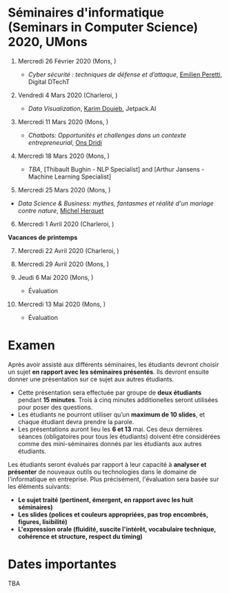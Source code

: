 # Séminaires d'informatique (Seminars in Computer Science) 2020, UMons

<!--- A l'issue de ces séminaires, les étudiants seront en mesure de comprendre différents concepts/outils émergents dans le domaine informatique au sens large ainsi que l'importance qu'il faut accorder aux activités de veille technologique. -->


1.	Mercredi 26 Février 2020 (Mons, )

	* 	*Cyber sécurité : techniques de défense et d’attaque*, [Emilien Peretti](https://www.linkedin.com/in/emilienperetti/?originalSubdomain=be), Digital DTechT

2.  Vendredi 4 Mars 2020 (Charleroi, )


	* *Data Visualization*, [Karim Douieb](https://www.linkedin.com/in/karim-douieb/?originalSubdomain=be), Jetpack.AI

3.	Mercredi 11 Mars 2020 (Mons, )
	* *Chatbots: Opportunités et challenges dans un contexte entrepreneurial*, [Ons Dridi](https://www.cetic.be/Ons-Dridi?lang=fr)

4.	Mercredi 18 Mars 2020 (Mons, )

	* *TBA*, [Thibault Bughin - NLP Specialist] and [Arthur Jansens - Machine Learning Specialist]

5.	Mercredi 25 Mars 2020 (Mons, )

* *Data Science & Business: mythes, fantasmes et réalité d'un mariage contre nature*, [Michel Herquet](https://www.linkedin.com/in/michelherquet/?originalSubdomain=be)


6.	Mercredi 1 Avril 2020 (Charleroi, )

**Vacances de printemps**

7.	Mercredi 22 Avril 2020 (Charleroi, )


8.	Mercredi 29 Avril 2020 (Mons, )


9. 	Jeudi 6 Mai 2020 (Mons, )

	*	Évaluation

10.	Mercredi 13 Mai 2020 (Mons, )

	*	Évaluation


# Examen

Après avoir assisté aux différents séminaires, les étudiants devront choisir un sujet **en rapport avec les séminaires présentés**. Ils devront ensuite donner une présentation sur ce sujet aux autres étudiants. 

* Cette présentation sera effectuée par groupe de **deux étudiants** pendant **15 minutes**. Trois à cinq minutes additionelles seront utilisées pour poser des questions.
* Les étudiants ne pourront utiliser qu’un **maximum de 10 slides**, et chaque étudiant devra prendre la parole. 
* Les présentations auront lieu les **6 et 13** mai. Ces deux dernières séances (obligatoires pour tous les étudiants) doivent être considérées comme des mini-séminaires donnés par les étudiants aux autres étudiants. 


Les étudiants seront évalués par rapport à leur capacité à **analyser et présenter** de nouveaux outils ou technologies dans le domaine de l'informatique en entreprise. Plus précisément, l'évaluation sera basée sur les éléments suivants:

* **Le sujet traité (pertinent, émergent, en rapport avec les huit séminaires)**
* **Les slides (polices et couleurs appropriées, pas trop encombrés, figures, lisibilité)**
* **L'expression orale (fluidité, suscite l'intérêt, vocabulaire technique, cohérence et structure, respect du timing)**


# Dates importantes

TBA

<!--- 
- **7 avril à 23h55**. Les groupes de deux étudiants sont formés. Le sujet ainsi que le titre de la présentation sont décidés. Cette information est transmise sur Moodle. **Le sujet devra être approuvé par l'enseignant. Si deux groupes proposent le même sujet, la priorité sera donnée au groupe qui a soumis le sujet en premier. N'attendez donc pas la dernière minute pour faire vos choix.**


- **6 mai à 23h55**. Les slides sont soumis sur Moodle (en format PDF). On ne pourra plus les modifier.


- **8 mai à 18h00**. Présentations.

	- 18h00-18h15: **Tensorflow pour la reconnaissance d’objets**, Arnaud Vaneukem et Karim Sellami
	- 18h20-18h35: **Data Literacy, quoi, qui, pourquoi et comment ?**, François Robberts et Michael Rombaux
	- 18h40-18h55: **La maintenance prédictive l’un des outils des Asset Managers pour traverser la 4e révolution industrielle (industrie 4.0)**, Carlo Piussi et Alain Mugisha
	- 19h00-19h15: **La résistance du Relationnel**, Koudjo Fabrice et Lungu Willy

	- **Pause de 10 minutes**

	- 19h30-19h45: **Les microservices dans le Cloud**, Marylène Burvenich et Vincent Passau
	- 19h50-20h05: **Image recognition with IBM solutions**, Waelkens Dimitri et Mattens Simon 
	- 20h10-20h25: **Base de données de graphes et applications**, Nicolas PAQUET et Stephen MAYEUR
	- 20h30-20h45: La présentation de Joël Kitenge et Kalala Kalombo est reportée au 15 mai.

- **15 mai à 17h30**. Présentations.

	- 17h30-17h45: **L'intelligence artificielle au secours de l'environnement**, Joël Kitenge et Kalala Kalombo
	- 17h50-18h05: **Quels sont les impacts positifs d'implémenter un Data Warehouse sur la stratégie d'entreprise**, Belkasem Assane
	- 18h10-18h25: **L’IA et le sens commun**, Benjamin André et Benjamin Boelen
	- 18h30-18h45: **Comment la technologie du big data peut aider à la détection de l'extraction de données en entreprise via DNS tunneling ?**, Xavier Peremans et Anthony Turchetti
	- 18h50-19h05: **Smart Cities**, Palgen Arnaud et Proot Guillaume

	- **Pause de 10 minutes**

	- 19h15-19h30: **Video analysis**, Daniels Maxime et Delfosse Charly
	- 19h35-19h50: **L'intelligence artificielle dans le domaine médical**, Dom Massamesso et Sneessens Joachim
	- 19h55-20h10: **Questionnements sur l'IA**, Aziz Amezian et Victor Dheur
	- 20h15-20h30: **Comparatif de bases de donnée graphe et SQL**, Corentin Dachy et Florent Huylenbroeck
	- 20h35-20h50: **Watson dans le secteur médical**, Logan Detrain

	-->
